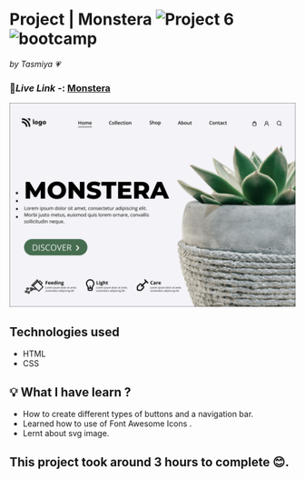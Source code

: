 # Project | Monstera ![Project 6](https://img.shields.io/badge/Project%20-6-green) ![bootcamp](https://img.shields.io/badge/JS-Bootcamp-yellow)

_by Tasmiya 💗_

### 🔗*Live Link* -: [Monstera](https://tasmiya-proj-6.netlify.app)

![Monstera](./6.png)

## Technologies used

- HTML
- CSS

## 💡 What I have learn ?

- How to create different types of buttons and a navigation bar.
- Learned how to use of Font Awesome Icons .
- Lernt about svg image.

## This project took around 3 hours to complete 😊.
